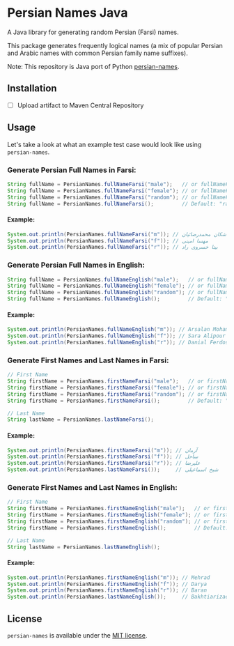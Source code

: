 # Persian Names Java

A Java library for generating random Persian (Farsi) names.

This package generates frequently logical names (a mix of popular Persian and Arabic names with common Persian family name suffixes).

Note: This repository is Java port of Python [persian-names](https://github.com/armanyazdi/persian-names).

## Installation

- [ ] Upload artifact to Maven Central Repository

## Usage

Let's take a look at what an example test case would look like using `persian-names`.

### Generate Persian Full Names in Farsi:

```java
String fullName = PersianNames.fullNameFarsi("male");   // or fullNameFarsi("m")
String fullName = PersianNames.fullNameFarsi("female"); // or fullNameFarsi("f")
String fullName = PersianNames.fullNameFarsi("random"); // or fullNameFarsi("r")
String fullName = PersianNames.fullNameFarsi();         // Default: "random"
```

#### Example:

```java
System.out.println(PersianNames.fullNameFarsi("m")); // اشکان محمدرضائیان
System.out.println(PersianNames.fullNameFarsi("f")); // مهسا امینی
System.out.println(PersianNames.fullNameFarsi("r")); // بیتا خسروی راد
```

### Generate Persian Full Names in English:

```java
String fullName = PersianNames.fullNameEnglish("male");   // or fullNameEnglish("m")
String fullName = PersianNames.fullNameEnglish("female"); // or fullNameEnglish("f")
String fullName = PersianNames.fullNameEnglish("random"); // or fullNameEnglish("r")
String fullName = PersianNames.fullNameEnglish();         // Default: "random"
```

#### Example:

```java
System.out.println(PersianNames.fullNameEnglish("m")); // Arsalan Mohammadi
System.out.println(PersianNames.fullNameEnglish("f")); // Sara Alipour
System.out.println(PersianNames.fullNameEnglish("r")); // Danial Ferdosi
```

### Generate First Names and Last Names in Farsi:

```java
// First Name
String firstName = PersianNames.firstNameFarsi("male");   // or firstNameFarsi("m")
String firstName = PersianNames.firstNameFarsi("female"); // or firstNameFarsi("f")
String firstName = PersianNames.firstNameFarsi("random"); // or firstNameFarsi("r")
String firstName = PersianNames.firstNameFarsi();         // Default: "random"

// Last Name
String lastName = PersianNames.lastNameFarsi();
```

#### Example:

```java
System.out.println(PersianNames.firstNameFarsi("m")); // آرمان
System.out.println(PersianNames.firstNameFarsi("f")); // ساحل
System.out.println(PersianNames.firstNameFarsi("r")); // علیرضا
System.out.println(PersianNames.lastNameFarsi());     // شیخ اسماعیلی
```

### Generate First Names and Last Names in English:

```java
// First Name
String firstName = PersianNames.firstNameEnglish("male");   // or firstNameEnglish("m")
String firstName = PersianNames.firstNameEnglish("female"); // or firstNameEnglish("f")
String firstName = PersianNames.firstNameEnglish("random"); // or firstNameEnglish("r")
String firstName = PersianNames.firstNameEnglish();         // Default: "random"

// Last Name
String lastName = PersianNames.lastNameEnglish();
```

#### Example:

```java
System.out.println(PersianNames.firstNameEnglish("m")); // Mehrad
System.out.println(PersianNames.firstNameEnglish("f")); // Darya
System.out.println(PersianNames.firstNameEnglish("r")); // Baran
System.out.println(PersianNames.lastNameEnglish());     // Bakhtiarizadeh
```

## License

`persian-names` is available under the [MIT license](https://github.com/armanyazdi/persian-names-java/blob/master/LICENSE).
